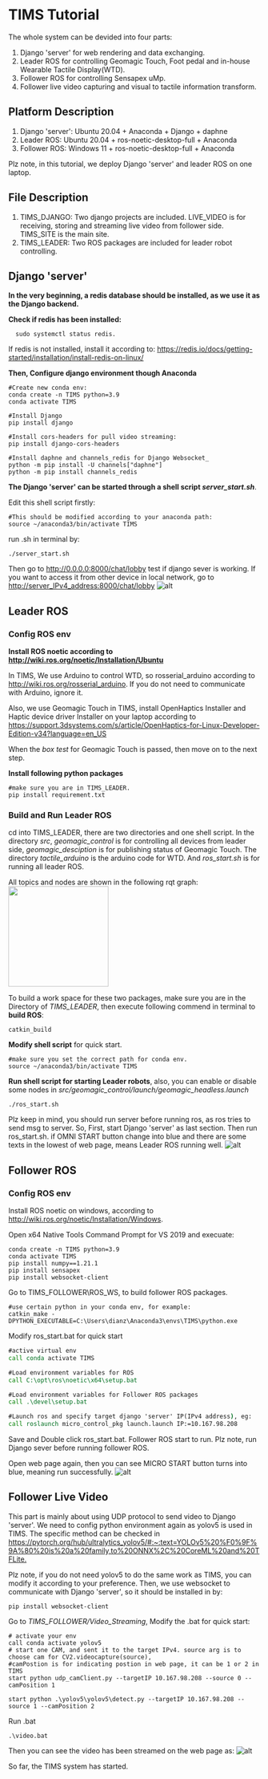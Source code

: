 # TIMS Tutorial


The whole system can be devided into four parts:
1. Django 'server' for web rendering and data exchanging.
2. Leader ROS for controlling Geomagic Touch, Foot pedal and in-house Wearable Tactile Display(WTD).
3. Follower ROS for controlling Sensapex uMp.
4. Follower live video capturing and visual to tactile information transform.

## Platform Description
1. Django 'server': Ubuntu 20.04 + Anaconda + Django + daphne
2. Leader ROS: Ubuntu 20.04 + ros-noetic-desktop-full + Anaconda
3. Follower ROS: Windows 11 + ros-noetic-desktop-full + Anaconda

Plz note, in this tutorial, we deploy Django 'server' and leader ROS on one laptop.
## File Description
1. TIMS_DJANGO: Two django projects are included. LIVE_VIDEO is for receiving, storing and streaming live video from
follower side. TIMS_SITE is the main site.
2. TIMS_LEADER: Two ROS packages are included for leader robot controlling.

## Django 'server'
**In the very beginning, a redis database should be installed, as we use it as the Django backend.**

**Check if redis has been installed:** 
```shell
  sudo systemctl status redis.
```
If redis is not installed, install it according to: <https://redis.io/docs/getting-started/installation/install-redis-on-linux/>

**Then, Configure django environment though Anaconda**
```shell
#Create new conda env:
conda create -n TIMS python=3.9
conda activate TIMS

#Install Django
pip install django

#Install cors-headers for pull video streaming:
pip install django-cors-headers

#Install daphne and channels_redis for Django Websocket_
python -m pip install -U channels["daphne"]
python -m pip install channels_redis
```

**The Django 'server' can be started through a shell script _server_start.sh_**. 

Edit this shell script firstly:
```shell
#This should be modified according to your anaconda path:
source ~/anaconda3/bin/activate TIMS
```
run .sh in terminal by:
```shell
./server_start.sh
```
Then go to <http://0.0.0.0:8000/chat/lobby> test if django sever is working. If you want to
access it from other device in local network, go to <http://server_IPv4_address:8000/chat/lobby>
![alt](./README_IMG/django_setup.png)

## Leader ROS
### Config ROS env

**Install ROS noetic according to <http://wiki.ros.org/noetic/Installation/Ubuntu>**

In TIMS, We use Arduino to control WTD, so rosserial_arduino according to <http://wiki.ros.org/rosserial_arduino>.
If you do not need to communicate with Arduino, ignore it. 

Also, we use Geomagic Touch in TIMS, install OpenHaptics Installer and Haptic device driver Installer on your laptop according to <https://support.3dsystems.com/s/article/OpenHaptics-for-Linux-Developer-Edition-v34?language=en_US>

When the _box test_ for Geomagic Touch is passed, then move on to the next step.

**Install following python packages**
```shell
#make sure you are in TIMS_LEADER.
pip install requirement.txt
```

### Build and Run Leader ROS
cd into TIMS_LEADER, there are two directories and one shell script. In the directory _src_, _geomagic_control_ is for controlling all devices from leader side, _geomagic_desciption_
is for publishing status of Geomagic Touch. The directory _tactile_arduino_ is the arduino code for WTD. And _ros_start.sh_ is for running all leader ROS.

All topics and nodes are shown in the following rqt graph:
<img decoding="async" src="./README_IMG/rosgraph.png" height="200px">

To build a work space for these two packages, make sure you are in the Directory of _TIMS_LEADER_, 
then execute following commend in terminal to **build ROS**:
```shell
catkin_build
```

**Modify shell script** for quick start.
```shell
#make sure you set the correct path for conda env.
source ~/anaconda3/bin/activate TIMS
```


**Run shell script for starting Leader robots**, also, you can enable or disable some nodes in
_src/geomagic_control/launch/geomagic_headless.launch_
```shell
./ros_start.sh
```
Plz keep in mind, you should run server before running ros, as ros tries to send msg to server.
So, First, start Django 'server' as last section. Then run ros_start.sh. if
OMNI START button change into blue and there are some texts in the lowest of web page, means Leader ROS running well.
![alt](./README_IMG/LeaderROS.png)

## Follower ROS
### Config ROS env
Install ROS noetic on windows, according to <http://wiki.ros.org/noetic/Installation/Windows>.

Open x64 Native Tools Command Prompt for VS 2019 and execuate:

```
conda create -n TIMS python=3.9
conda activate TIMS
pip install numpy==1.21.1
pip install sensapex
pip install websocket-client
```
Go to TIMS_FOLLOWER\ROS_WS\, to build follower ROS packages.
```
#use certain python in your conda env, for example:
catkin_make -DPYTHON_EXECUTABLE=C:\Users\dianz\Anaconda3\envs\TIMS\python.exe
```
Modify ros_start.bat for quick start
```bat
#active virtual env
call conda activate TIMS

#Load environment variables for ROS
call C:\opt\ros\noetic\x64\setup.bat

#Load environment variables for Follower ROS packages
call .\devel\setup.bat

#Launch ros and specify target django 'server' IP(IPv4 address), eg:
call roslaunch micro_control_pkg launch.launch IP:=10.167.98.208
```
Save and Double click ros_start.bat. Follower ROS start to run. Plz note, run Django sever before running follower ROS.

Open web page again, then you can see MICRO START button turns into blue, meaning run successfully.
![alt](./README_IMG/FollowerROS.png)

## Follower Live Video
This part is mainly about using UDP protocol to send video to Django 'server'. We need to config python
environment again as yolov5 is used in TIMS. The specific method can be checked in <https://pytorch.org/hub/ultralytics_yolov5/#:~:text=YOLOv5%20%F0%9F%9A%80%20is%20a%20family,to%20ONNX%2C%20CoreML%20and%20TFLite.>

Plz note, if you do not need yolov5 to do the same work as TIMS, you can modify it according to your preference.
Then, we use websocket to communicate with Django 'server', so it should be installed in by:
```shell
pip install websocket-client
```

Go to *TIMS_FOLLOWER/Video_Streaming*, Modify the .bat for quick start:
```shell
# activate your env
call conda activate yolov5
# start one CAM, and sent it to the target IPv4. source arg is to choose cam for CV2.videocapture(source),
#camPostion is for indicating postion in web page, it can be 1 or 2 in TIMS
start python udp_camClient.py --targetIP 10.167.98.208 --source 0 --camPosition 1

start python .\yolov5\yolov5\detect.py --targetIP 10.167.98.208 --source 1 --camPosition 2

```
Run .bat
```shell
.\video.bat
```
Then you can see the video has been streamed on the web page as:
![alt](./README_IMG/FollowerVideo.png)

So far, the TIMS system has started.